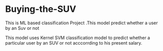 # Buying-the-SUV
This is ML based classification Project .This model predict whether a user by an Suv or not

This model uses Kernel SVM classification model to predict whether a particular user by an SUV or not acccorrding to his present salary.